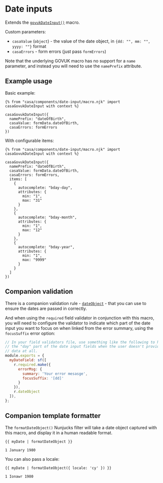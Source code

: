 # Date inputs

Extends the [`govukDateInput()`](https://design-system.service.gov.uk/components/date-input/) macro.

Custom parameters:

* `casaValue` (`object`) - the value of the date object, in `{dd: "", mm: "", yyyy: ""}` format
* `casaErrors` - form errors (just pass `formErrors`)

Note that the underlying GOVUK macro has no support for a `name` parameter, and instead you will need to use the `namePrefix` attribute.

## Example usage

Basic example:

```nunjucks
{% from "casa/components/date-input/macro.njk" import casaGovukDateInput with context %}

casaGovukDateInput({
  namePrefix: "dateOfBirth",
  casaValue: formData.dateOfBirth,
  casaErrors: formErrors
})
```

With configurable items:

```nunjucks
{% from "casa/components/date-input/macro.njk" import casaGovukDateInput with context %}

casaGovukDateInput({
  namePrefix: "dateOfBirth",
  casaValue: formData.dateOfBirth,
  casaErrors: formErrors,
  items: [
    {
      autocomplete: "bday-day",
      attributes: {
        min: "1",
        max: "31"
      }
    },
    {
      autocomplete: "bday-month",
      attributes: {
        min: "1",
        max: "12"
      }
    },
    {
      autocomplete: "bday-year",
      attributes: {
        min: "1",
        max: "9999"
      }
    }
  ]
})
```

## Companion validation

There is a companion validation rule - [`dateObject`](../../../../../docs/field-validation-rules.md#dateObject) - that you can use to ensure the dates are passed in correctly.

And when using the `required` field validator in conjunction with this macro, you will need to configure the validator to indicate which part of the date input you want to focus on when linked from the error summary, using the `focusSuffix` error option:

```javascript
// In your field validators file, use something like the following to highlight
// the "day" part of the date input fields when the user doesn't provide any
// data at all.
module.exports = {
  myDateField: sf([
    r.required.make({
      errorMsg: {
        summary: 'Your error mesasge',
        focusSuffix: '[dd]'
      }
    }),
    r.dateObject
  ]),
};
```

## Companion template formatter

The `formatDateObject()` Nunjucks filter will take a date object captured with this macro, and display it in a human readable format.

```nunjucks
{{ myDate | formatDateObject }}
```
```
1 January 1980
```

You can also pass a locale:

```nunjucks
{{ myDate | formatDateObject({ locale: 'cy' }) }}
```
```
1 Ionawr 1980
```
